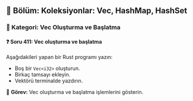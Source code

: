 ## 📘 Bölüm: Koleksiyonlar: Vec, HashMap, HashSet  
### 🔹 Kategori: Vec Oluşturma ve Başlatma  
#### ❓ Soru 411: Vec oluşturma ve başlatma

Aşağıdakileri yapan bir Rust programı yazın:

- Boş bir `Vec<i32>` oluşturun.
- Birkaç tamsayı ekleyin.
- Vektörü terminalde yazdırın.

🔧 **Görev:** Vec oluşturma ve başlatma işlemlerini gösterin.
